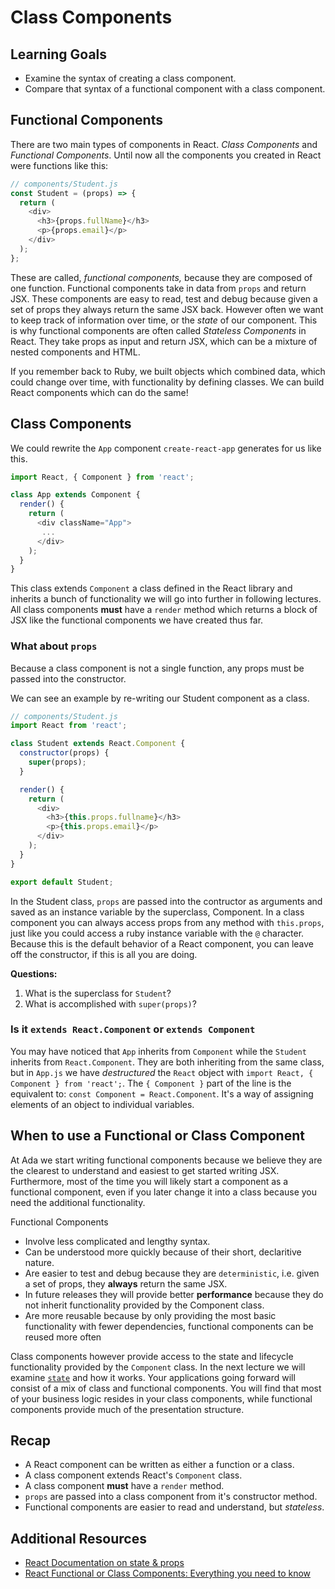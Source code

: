 # Class Components

## Learning Goals

- Examine the syntax of creating a class component.
- Compare that syntax of a functional component with a class component.

## Functional Components

There are two main types of components in React.  _Class Components_ and _Functional Components_.  Until now all the components you created in React were functions like this:

```javascript
// components/Student.js
const Student = (props) => {
  return (
    <div>
      <h3>{props.fullName}</h3>
      <p>{props.email}</p>
    </div>
  );
};
```

These are called, _functional components,_ because they are composed of one function.  Functional components take in data from `props` and return JSX.  These components are easy to read, test and debug because given a set of props they always return the same JSX back.  However often we want to keep track of information over time, or the _state_ of our component.  This is why functional components are often called _Stateless Components_ in React.  They take props as input and return JSX, which can be a mixture of nested components and HTML.

If you remember back to Ruby, we built objects which combined data, which could change over time, with functionality by defining classes.  We can build React components which can do the same!

## Class Components

We could rewrite the `App` component `create-react-app` generates for us like this.

```javascript
import React, { Component } from 'react';

class App extends Component {
  render() {
    return (
      <div className="App">
       ...
      </div>
    );
  }
}
```

This class extends `Component` a class defined in the React library and inherits a bunch of functionality we will go into further in following lectures.  All class components **must** have a `render` method which returns a block of JSX like the functional components we have created thus far.

### What about `props`

Because a class component is not a single function, any props must be passed into the constructor.

We can see an example by re-writing our Student component as a class.

```javascript
// components/Student.js
import React from 'react';

class Student extends React.Component {
  constructor(props) {
    super(props);
  }

  render() {
    return (
      <div>
        <h3>{this.props.fullname}</h3>
        <p>{this.props.email}</p>
      </div>
    );
  }
}

export default Student;
```

In the Student class, `props` are passed into the contructor as arguments and saved as an instance variable by the superclass, Component.  In a class component you can always access props from any method with `this.props`, just like you could access a ruby instance variable with the `@` character.  Because this is the default behavior of a React component, you can leave off the constructor, if this is all you are doing.

**Questions:**

1. What is the superclass for `Student`?
1. What is accomplished with `super(props)`?

### Is it `extends React.Component` or `extends Component`

You may have noticed that `App` inherits from `Component` while the `Student` inherits from `React.Component`.  They are both inheriting from the same class, but in `App.js` we have _destructured_ the `React` object with `import React, { Component } from 'react';`.  The `{ Component }` part of the line is the equivalent to:  `const Component = React.Component`.  It's a way of assigning elements of an object to individual variables.

## When to use a Functional or Class Component

At Ada we start writing functional components because we believe they are the clearest to understand and easiest to get started writing JSX.  Furthermore, most of the time you will likely start a component as a functional component, even if you later change it into a class because you need the additional functionality.

Functional Components

- Involve less complicated and lengthy syntax.
- Can be understood more quickly because of their short, declaritive nature.
- Are easier to test and debug because they are `deterministic`, i.e. given a set of props, they **always** return the same JSX.
- In future releases they will provide better **performance** because they do not inherit functionality provided by the Component class.
- Are more reusable because by only providing the most basic functionality with fewer dependencies, functional components can be reused more often

Class components however provide access to the state and lifecycle functionality provided by the `Component` class.  In the next lecture we will examine [`state`](state.md) and how it works.  Your applications going forward will consist of a mix of class and functional components.  You will find that most of your business logic resides in your class components, while functional components provide much of the presentation structure.

## Recap

- A React component can be written as either a function or a class.
- A class component extends React's `Component` class.
- A class component **must** have a `render` method.
- `props` are passed into a class component from it's constructor method.
- Functional components are easier to read and understand, but _stateless_.

## Additional Resources

- [React Documentation on state & props](https://reactjs.org/docs/components-and-props.html)
- [React Functional or Class Components: Everything you need to know](https://programmingwithmosh.com/react/react-functional-components/)
